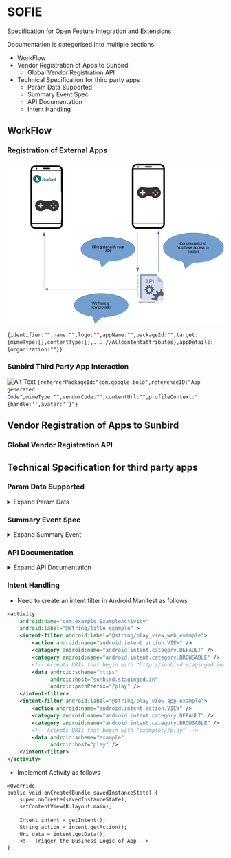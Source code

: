 # SOFIE
Specification for Open Feature Integration and Extensions

Documentation is categorised into multiple sections:
* WorkFlow
* Vendor Registration of Apps to Sunbird
    * Global Vendor Registration API
* Technical Specification for third party apps
    * Param Data Supported
    * Summary Event Spec
    * API Documentation
    * Intent Handling


## WorkFlow

### Registration of External Apps

![Alt Text](attachments/2016411649/2164949010.png)

```{identifier:"",name:"",logo:"",appName:"",packageId:"",target:{mimeType:[],contentType:[],....//Allcontentattributes},appDetails:{organization:""}}```


### Sunbird Third Party App Interaction

![Alt Text](attachments/2016411649/2165604363.png)
```{referrerPackageId:"com.google.bolo",referenceID:"App generated Code",mimeType:"",vendorCode:"",contentUrl:"",profileContext:"{handle:'',avatar:''}"}```


## Vendor Registration of Apps to Sunbird
### Global Vendor Registration API
## Technical Specification for third party apps
### Param Data Supported
<details>
<summary>Expand Param Data</summary>

| Params | Description | Data Type|
| -- | -- | -- |
| referrerPackageId | Package details of referrer app | String |
| referenceID | Reference ID to be sent back to sunbird app | String |
| mimeType | Content MimeType | String |
| authKey | Authorization Key for referrer app | String |
| contentUrl | Url of the content | String |
| profileContext | Name and Avatar in JSONified String | String |
</details>

### Summary Event Spec
<details>
<summary>Expand Summary Event</summary>
https://github.com/sunbird-specs/Telemetry/blob/main/v3_event_details.md/#summary

```
{
  "edata": {
    "type": "", // Required. Type of summary. Free text. "session", "app", "tool" etc
    "mode": "", // Optional.
    "starttime": Long, // Required. Epoch Timestamp of app start. Retrieved from first event.
    "endtime": Long, // Required. Epoch Timestamp of app end. Retrieved from last event.
    "timespent": Double, // Required. Total time spent by visitor on app in seconds excluding idle time.
    "pageviews": Long, // Required. Total page views per session(count of CP_IMPRESSION)
    "interactions": Long, // Required. Count of interact events
    "envsummary": [{ // Optional
        "env": String, // High level env within the app (content, domain, resources, community)
        "timespent": Double, // Time spent per env
        "visits": Long // count of times the environment has been visited
    }],
    "eventssummary": [{ // Optional
        "id": String, // event id such as CE_START, CE_END, CP_INTERACT etc.
        "count": Long // Count of events.
    }],
    "pagesummary": [{ // Optional
        "id": String, // Page id
        "type": String, // type of page - view/edit
        "env": String, // env of page
        "timespent": Double, // Time taken per page
        "visits": Long // Number of times each page was visited
    }]
  }
}
```
</details>

### API Documentation
<details>
<summary>Expand API Documentation</summary>

</details>

### Intent Handling

* Need to create an intent filter in Android Manifest as follows 
```xml
<activity
    android:name="com.example.ExampleActivity"
    android:label="@string/title_example" >
    <intent-filter android:label="@string/play_view_web_example">
        <action android:name="android.intent.action.VIEW" />
        <category android:name="android.intent.category.DEFAULT" />
        <category android:name="android.intent.category.BROWSABLE" />
        <!-- Accepts URIs that begin with "http://sunbird.staginged.in/play” -->
        <data android:scheme="https"
              android:host="sunbird.staginged.in"
              android:pathPrefix="/play" />
    </intent-filter>
    <intent-filter android:label="@string/play_view_app_example">
        <action android:name="android.intent.action.VIEW" />
        <category android:name="android.intent.category.DEFAULT" />
        <category android:name="android.intent.category.BROWSABLE" />
        <!-- Accepts URIs that begin with "example://play” -->
        <data android:scheme="example"
              android:host="play" />
    </intent-filter>
</activity>
```
* Implement Activity as follows
```
@Override
public void onCreate(Bundle savedInstanceState) {
    super.onCreate(savedInstanceState);
    setContentView(R.layout.main);

    Intent intent = getIntent();
    String action = intent.getAction();
    Uri data = intent.getData();
    <!-- Trigger the Business Logic of App -->
}
```